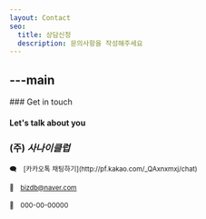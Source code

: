 ```yaml
---
layout: Contact
seo:
  title: 상담신청
  description: 문의사항을 작성해주세요
---
```




---main
---

<PageTitle>
  ### Get in touch

  #### Let's talk about you
</PageTitle>

### <span>(주)</span> *사나이클럽*

<Sep size="12" />

<small>
  🗨　[카카오톡 채팅하기](http://pf.kakao.com/_QAxnxmxj/chat)

  💌　bizdb@naver.com

  🧾　000-00-00000
</small>